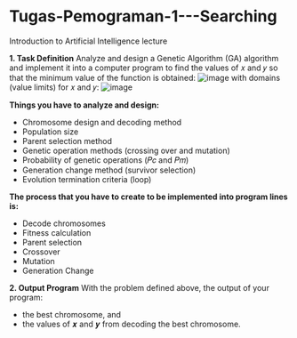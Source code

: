 # Tugas-Pemograman-1---Searching 

Introduction to Artificial Intelligence lecture


**1. Task Definition**
   Analyze and design a Genetic Algorithm (GA) algorithm and implement it into a computer program to find the values of 𝑥 and 𝑦
so that the minimum value of the function is obtained:
![image](https://github.com/user-attachments/assets/c751eaad-002e-4a98-a6f4-af446435d39a)
with domains (value limits) for 𝑥 and 𝑦:
![image](https://github.com/user-attachments/assets/824ea34b-66ef-4676-b799-9a742159da81)

**Things you have to analyze and design:**
- Chromosome design and decoding method
- Population size
- Parent selection method
- Genetic operation methods (crossing over and mutation)
- Probability of genetic operations (𝑃𝑐 and 𝑃𝑚)
- Generation change method (survivor selection)
- Evolution termination criteria (loop)
  
**The process that you have to create to be implemented into program lines is:**
- Decode chromosomes
- Fitness calculation
- Parent selection
- Crossover
- Mutation
- Generation Change

**2. Output Program**
   With the problem defined above, the output of your program:
- the best chromosome, and
- the values of 𝒙 and 𝒚 from decoding the best chromosome.
